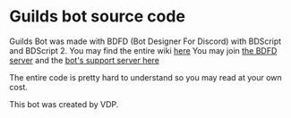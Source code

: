 # Guilds bot source code
Guilds Bot was made with BDFD (Bot Designer For Discord) with BDScript and BDScript 2.
You may find the entire wiki [here](https://nilpointer-software.github.io/bdfd-wiki/nightly/)
You may join [the BDFD server](https://discord.gg/botdesigner) and the [bot's support server here](https://discord.gg/cFHebCwczq)

The entire code is pretty hard to understand so you may read at your own cost.

This bot was created by VDP.
